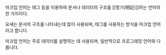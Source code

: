 마크업 언어는 태그 등을 이용하여 문서나 데이터의 구조를 [[명기(明記)]]하는 언어의 한 가지이다.

요새는 문서의 구조를 나타내는데 많이 사용되며, 태그를 사용하는 방식을 마크업 언어라고 합니다.

마크업 언어는 주로 데이터를 설명하는 데 사용되며, 일반적으로 프로그래밍 언어와 다릅니다.